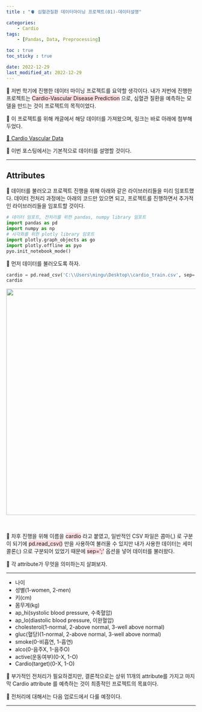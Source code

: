 ```yaml
---
title : "🫀 심혈관질환 데이터마이닝 프로젝트(01)-데이터설명"

categories:
    - Cardio
tags:
    - [Pandas, Data, Preprocessing]

toc : true
toc_sticky : true

date: 2022-12-29
last_modified_at: 2022-12-29
---  
```


🐍 저번 학기에 진행한 데이터 마이닝 프로젝트를 요약할 생각이다. 내가 저번에 진행한 프로젝트는 <span style="background-color:#ffdce0">Cardio-Vascular Disease Prediction</span> 으로, 심혈관 질환을 예측하는 모델을 만드는 것이 프로젝트의 목적이었다.<br>  

🐍 이 프로젝트를 위해 캐글에서 해당 데이터를 가져왔으며, 링크는 바로 아래에 첨부해 두었다.<br>  

[📝 Cardio Vascular Data](https://www.kaggle.com/datasets/sulianova/cardiovascular-disease-dataset)  

🐍 이번 포스팅에서는 기본적으로 데이터를 설명할 것이다.<br>  

***  

## Attributes  

🐍 데이터를 불러오고 프로젝트 진행을 위해 아래와 같은 라이브러리들을 미리 임포트했다. 데이터 전처리 과정에는 아래의 코드만 있으면 되고, 프로젝트를 진행하면서 추가적인 라이브러리들을 임포트할 것이다.  

```py
# 데이터 임포트, 전처리를 위한 pandas, numpy library 임포트
import pandas as pd
import numpy as np
# 시각화를 위한 plotly library 임포트
import plotly.graph_objects as go
import plotly.offline as pyo
pyo.init_notebook_mode()
```  

🐍 먼저 데이터를 불러오도록 하자.  

```py
cardio = pd.read_csv('C:\\Users\mingu\Desktop\\cardio_train.csv', sep=';')
cardio 
```  

<p align="center"><img src="https://user-images.githubusercontent.com/65170165/187675151-ec881540-018a-419d-9737-47c734c8b358.png" width="600" /></p><br>  

🐍 차후 진행을 위해 이름을 <span style="background-color:#ffdce0">cardio</span> 라고 붙였고, 일반적인 CSV 파일은 콤마(,) 로 구분이 되기에 <span style="background-color:#ffdce0">pd.read_csv()</span> 만을 사용하여 불러올 수 있지만 내가 사용한 데이터는 세미콜론(;) 으로 구분되어 있었기 때문에 <span style="background-color:#ffdce0">sep=';'</span> 옵션을 넣어 데이터를 불러왔다.<br>  

🐍 각 attribute가 무엇을 의미하는지 살펴보자.  

***    

- 나이
- 성별(1-women, 2-men)
- 키(cm)
- 몸무게(kg)
- ap_hi(systolic blood pressure, 수축혈압)
- ap_lo(diastolic blood pressure, 이완혈압)
- cholesterol(1-normal, 2-above normal, 3-well above normal)
- gluc(혈당)(1-normal, 2-above normal, 3-well above normal)
- smoke(0-비흡연, 1-흡연)
- alco(0-음주X, 1-음주O)
- active(운동여부)(0-X, 1-O)
- Cardio(target)(0-X, 1-O)  
  
🐍 부가적인 전처리가 필요하겠지만, 결론적으로는 상위 11개의 attribute를 가지고 마지막 Cardio attribute 를 예측하는 것이 최종적인 프로젝트의 목표이다.<br>  

🐍 전처리에 대해서는 다음 업로드에서 다룰 예정이다.  

***
